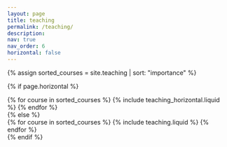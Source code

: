 ```yaml
---
layout: page
title: teaching
permalink: /teaching/
description: 
nav: true
nav_order: 6
horizontal: false
---
```


<!-- pages/teaching.md -->
<div class="teaching">

<!-- Display projects without categories -->

{% assign sorted_courses = site.teaching | sort: "importance" %}

  <!-- Generate cards for each course -->

{% if page.horizontal %}
  <div class="container">
    <div class="row row-cols-1 row-cols-md-2">
    {% for course in sorted_courses %}
      {% include teaching_horizontal.liquid %}
    {% endfor %}
    </div>
  </div>
{% else %}
  <div class="row row-cols-1 row-cols-md-3">
    {% for course in sorted_courses %}
      {% include teaching.liquid %}
    {% endfor %}
  </div>
{% endif %}
</div>